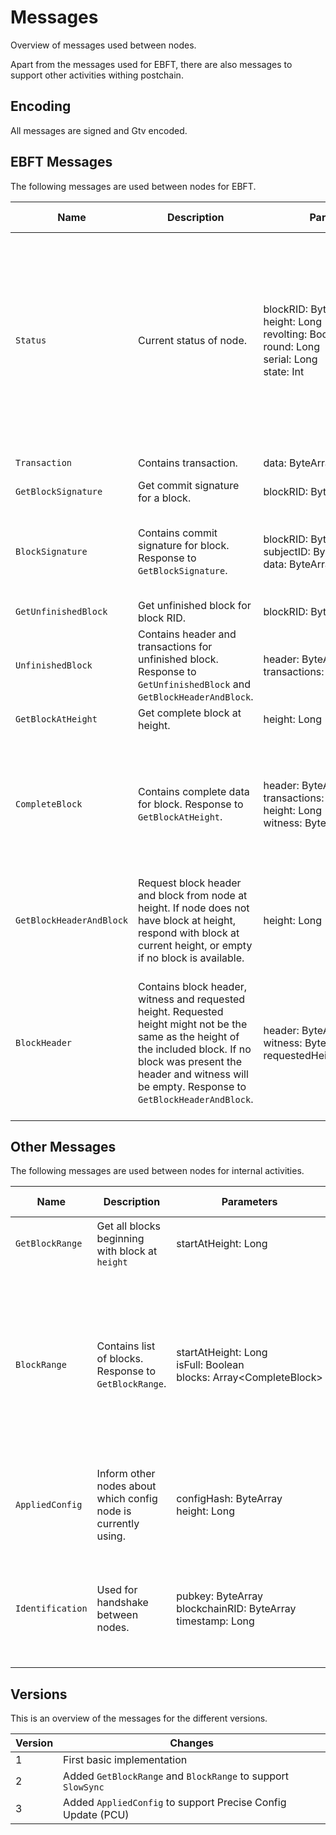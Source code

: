 # Messages

Overview of messages used between nodes.

Apart from the messages used for EBFT, there are also messages to support other activities withing postchain.

## Encoding

All messages are signed and Gtv encoded.

## EBFT Messages

The following messages are used between nodes for EBFT.

| Name                     | Description                                                                                                                                                                                                                          | Parameters                                                                                                   | Parameters description                                                                                                                                                                                                                                 |
|--------------------------|--------------------------------------------------------------------------------------------------------------------------------------------------------------------------------------------------------------------------------------|--------------------------------------------------------------------------------------------------------------|--------------------------------------------------------------------------------------------------------------------------------------------------------------------------------------------------------------------------------------------------------|
| `Status`                 | Current status of node.                                                                                                                                                                                                              | blockRID: ByteArray?<br/>height: Long<br/>revolting: Boolean<br/>round: Long<br/>serial: Long<br/>state: Int | blockRID - RID for current block that is being processed or null if no block is being processed<br/>height - current height<br/>revolting - is the node revolting<br/>round - current round<br/>serial - current serial<br/>state - current EBFT state |
| `Transaction`            | Contains transaction.                                                                                                                                                                                                                | data: ByteArray                                                                                              | data - transaction                                                                                                                                                                                                                                     |
| `GetBlockSignature`      | Get commit signature for a block.                                                                                                                                                                                                    | blockRID: ByteArray                                                                                          | blockRID - RID for block                                                                                                                                                                                                                               |
| `BlockSignature`         | Contains commit signature for block. Response to `GetBlockSignature`.                                                                                                                                                                | blockRID: ByteArray<br/>subjectID: ByteArray<br/>data: ByteArray                                             | blockRID - RID for block<br/>subjectID - pubkey or hash of pubkey<br/>data - signature data                                                                                                                                                            |
| `GetUnfinishedBlock`     | Get unfinished block for block RID.                                                                                                                                                                                                  | blockRID: ByteArray                                                                                          | blockRID - RID for block                                                                                                                                                                                                                               |
| `UnfinishedBlock`        | Contains header and transactions for unfinished block. Response to `GetUnfinishedBlock` and `GetBlockHeaderAndBlock`.                                                                                                                | header: ByteArray<br/>transactions: Array&lt;ByteArray&gt;                                                   | header - block header<br/>transactions - array of transactions in block                                                                                                                                                                                |
| `GetBlockAtHeight`       | Get complete block at height.                                                                                                                                                                                                        | height: Long                                                                                                 | height - height to get block at                                                                                                                                                                                                                        |
| `CompleteBlock`          | Contains complete data for block. Response to `GetBlockAtHeight`.                                                                                                                                                                    | header: ByteArray<br/>transactions: Array&lt;ByteArray&gt;<br/>height: Long<br/>witness: ByteArray           | header - block header<br/>transactions - array of transactions in block<br/>height - height of block<br/>witness - signatures that signed the block                                                                                                    |
| `GetBlockHeaderAndBlock` | Request block header and block from node at height. If node does not have block at height, respond with block at current height, or empty if no block is available.                                                                  | height: Long                                                                                                 | height - height to get block at                                                                                                                                                                                                                        |
| `BlockHeader`            | Contains block header, witness and requested height. Requested height might not be the same as the height of the included block. If no block was present the header and witness will be empty. Response to `GetBlockHeaderAndBlock`. | header: ByteArray<br/>witness: ByteArray<br/>requestedHeight: Long                                           | header - block header<br/>witness - signatures that signed the block<br/>requestedHeight - height of requested block (__Note:__ Might not be the same as the block included)                                                                           |

## Other Messages

The following messages are used between nodes for internal activities.

| Name                     | Description                                                                                                                                                                                                                          | Parameters                                                                                                   | Parameters description                                                                                                                                                                                                                                 |
|--------------------------|--------------------------------------------------------------------------------------------------------------------------------------------------------------------------------------------------------------------------------------|--------------------------------------------------------------------------------------------------------------|--------------------------------------------------------------------------------------------------------------------------------------------------------------------------------------------------------------------------------------------------------|
| `GetBlockRange`          | Get all blocks beginning with block at `height`                                                                                                                                                                                      | startAtHeight: Long                                                                                          | startAtHeight - height to start getting blocks from                                                                                                                                                                                                    |
| `BlockRange`             | Contains list of blocks. Response to `GetBlockRange`.                                                                                                                                                                                | startAtHeight: Long<br/>isFull: Boolean<br/>blocks: Array&lt;CompleteBlock&gt;                               | startAtHeight - the height of the first block in the range<br/>isFull - `true` means that we have more blocks but could not fit them in the package<br/>blocks - array of `CompleteBlock`                                                              |
| `AppliedConfig`          | Inform other nodes about which config node is currently using.                                                                                                                                                                       | configHash: ByteArray<br/>height: Long                                                                       | configHash - the hash of the config currently used<br/>height - current height                                                                                                                                                                         |
| `Identification`         | Used for handshake between nodes.                                                                                                                                                                                                    | pubkey: ByteArray<br/>blockchainRID: ByteArray<br/>timestamp: Long                                           | pubkey - pubkey for node<br/>blockchainRID - RID for blockchain<br/>timestamp - time in milliseconds                                                                                                                                                   |

## Versions

This is an overview of the messages for the different versions.

| Version | Changes                                                      |
|---------|--------------------------------------------------------------|
| 1       | First basic implementation                                   |
| 2       | Added `GetBlockRange` and `BlockRange` to support `SlowSync` |
| 3       | Added `AppliedConfig` to support Precise Config Update (PCU) |
